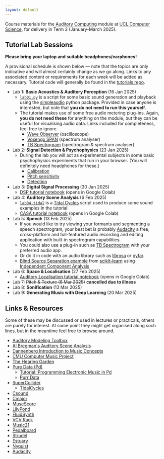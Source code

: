 ```yaml
---
layout: default
---
```

Course materials for the
[Auditory Computing](https://www.ucl.ac.uk/module-catalogue/modules/auditory-computing-COMP0161)
module at [UCL Computer Science](https://www.ucl.ac.uk/computer-science/), for delivery in
Term 2 (January-March 2025).

## Tutorial Lab Sessions

**Please bring your laptop and suitable headphones/earphones!**

A provisional schedule is shown below — note that
the topics are only indicative and will almost certainly change
as we go along. Links to any associated content or requirements
for each week will be added as necessary.
Tutorial code will generally be found in the
[tutorials repo](https://github.com/comp0161/tutorials).

* Lab 1: **Basic Acoustics & Auditory Perception** (16 Jan 2025)
    * [`lab01.py`](https://github.com/comp0161/tutorials/blob/main/lab01.py)
      is a script for some basic sound generation and playback using
      the [simpleaudio](https://simpleaudio.readthedocs.io/en/latest/)
      python package. Provided in case anyone is interested,
      but note that **you do not need to run this yourself**.
    * The tutorial makes use of some free audio metering plug-ins. Again, **you
      do not need these** for anything on the module, but they can be useful for
      visualising audio data. Links included for completeness, feel free to ignore.
        * [Wave Observer](https://pressplay-music.com/wave-observer/) (oscilloscope)
        * [Voxengo SPAN](https://www.voxengo.com/product/span/) (spectrum analyser)
        * [TB Spectrogram](https://www.toneboosters.com/tb_spectrogram_v1.html) (spectrogram & spectrum analyser)
* Lab 2: **Signal Detection & Psychophysics** (23 Jan 2025)
    * During the lab you will act as experimental subjects in some basic psychophysics
      experiments that run in your browser. (You will definitely need headphones for these.)
        * [Calibration](experiments/calibration/?home=/index.html)
        * [Pitch sensitivity](experiments/pitch/?home=/index.html)
        * [Detection](experiments/freqlevel/?home=/index.html)
* Lab 3: **Digital Signal Processing** (30 Jan 2025)
    * [DSP tutorial notebook](https://colab.research.google.com/github/comp0161/tutorials/blob/main/lab03.ipynb) (opens in Google Colab)
* Lab 4: **Auditory Scene Analysis** (6 Feb 2025)
    * [`lab04.tidal`](https://github.com/comp0161/tutorials/blob/main/lab04.tidal)
      is a [Tidal Cycles](https://tidalcycles.org) script used to produce some sound examples in the tutorial
    * [CASA tutorial notebook](https://colab.research.google.com/github/comp0161/tutorials/blob/main/lab04.ipynb) (opens in Google Colab)
* Lab 5: **Speech** (13 Feb 2025)
    * If you would like to try viewing your formants and segmenting a speech spectrogram, your best bet is
      probably [Audacity](https://www.audacityteam.org) a free, cross-platform and full-featured audio
      recording and editing application with built-in spectrogram capabilities.
    * You could also use a plug-in such as [TB Spectrogram](https://www.toneboosters.com/tb_spectrogram_v1.html)
      with your preferred audio app.
    * Or do it in code with an audio library such as [librosa](https://librosa.org) or [pyfar](https://pyfar-gallery.readthedocs.io/en/latest/).
    * [Blind Source Separation example](https://scikit-learn.org/stable/auto_examples/decomposition/plot_ica_blind_source_separation.html) from
      [scikit-learn](https://scikit-learn.org) using [Independent Component Analysis](https://scikit-learn.org/stable/modules/decomposition.html#ica)
* Lab 6: **Space & Localisation** (27 Feb 2025)
    * [Auditory Localisation tutorial notebook](https://colab.research.google.com/github/comp0161/tutorials/blob/main/lab06.ipynb) (opens in Google Colab)
* Lab 7: <s>Pitch & Texture (6 Mar 2025)</s> **cancelled due to illness**
* Lab 8: **Sonification** (13 Mar 2025)
* Lab 9: **Generating Music with Deep Learning** (20 Mar 2025)

<!--
The practical exercises are run from within a web browser using
[Google Colab](https://colab.research.google.com/). You will need
a (free) Google account to use this service.

To launch each notebook, click the corresponding "Open in Colab" badge.
You might receive a warning that the notebook was not provided by
Google — which is of course true, these notebooks were written by
Matthew Caldwell for COMP0161. They will not, in fact, attempt to do
anything untoward with your data, but you will have to take my word for
that.


* **Lab 1: Data** (1 Feb 2024)
    * In this lab we build a text-encoded dataset of classical piano music.
    * [![Open In Colab](https://colab.research.google.com/assets/colab-badge.svg)](https://colab.research.google.com/github/comp0161/colab/blob/main/COMP0161_lab1.ipynb)
* **Lab 2: Learning** (22 Feb 2024)
    * In this lab we use the compiled dataset from Lab 1 to train a small GPT-style model
      to generate music in a similar style.
    * [![Open In Colab](https://colab.research.google.com/assets/colab-badge.svg)](https://colab.research.google.com/github/comp0161/colab/blob/main/COMP0161_lab2.ipynb)
* **Lab 3: Synthesis & Effects** (29 Feb 2024)
    * In this final session we tweak the instrument sound and apply
      a variety of audio effects to the music generated in Lab 2.
    * [![Open In Colab](https://colab.research.google.com/assets/colab-badge.svg)](https://colab.research.google.com/github/comp0161/colab/blob/main/COMP0161_lab3.ipynb)
-->


## Links & Resources

Some of these may be discussed or used in lectures or practicals, others
are purely for interest. At some point they might get organised along
such lines, but in the meantime feel free to browse around.

* [Auditory Modeling Toolbox](https://amtoolbox.org)
* [Al Bregman's Auditory Scene Analysis](https://webpages.mcgill.ca/staff/Group2/abregm1/web/)
* [Dannenberg Introduction to Music Concepts](https://www.cs.cmu.edu/~music/cmp/archives/cmsip/readings/music-theory.htm)
* [CMU Computer Music Project](https://www.cs.cmu.edu/~music/cmp/index.html)
* [The Hearing Garden](https://www.hz-ol.de/en/listening-garden.html)
* [Pure Data (Pd)](https://puredata.info/)
    * [Tutorial: Programming Electronic Music in Pd](http://pd-tutorial.com/english/index.html)
    * [Purr Data](https://www.purrdata.net)
* [SuperCollider](https://supercollider.github.io)
    * [TidalCycles](https://tidalcycles.org)
* [Csound](https://csound.com)
* [Cmajor](https://cmajor.dev)
* [MuseScore](https://musescore.org)
* [LilyPond](https://lilypond.org)
* [FluidSynth](https://www.fluidsynth.org)
* [VCV Rack](https://vcvrack.com/Rack)
* [Music21](https://www.music21.org/music21docs/)
* [Pedalboard](https://github.com/spotify/pedalboard)
* [Strudel](https://strudel.cc)
* [Estuary](https://estuary.mcmaster.ca)
* [Nyquist](https://www.cs.cmu.edu/~rbd/doc/nyquist/)
* [Audacity](https://www.audacityteam.org)